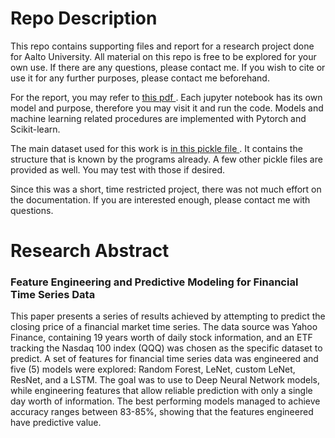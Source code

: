 <h1> Repo Description </h1>
<p>
    This repo contains supporting files and report for 
    a research project done for Aalto University. All material on 
    this repo is free to be explored for your own use. If there are any 
    questions, please contact me. If you wish to cite or use it for 
    any further purposes, please contact me beforehand. 
</p>

<p> 
    For the report, you may refer to <a href="https://github.com/lmedeiro/fe_and_pm_for_financial_time_series/blob/master/project_report_LFM.pdf"> this pdf </a>. 
    Each jupyter notebook has its own model and purpose, therefore you may visit it and run the code. Models and machine learning related
    procedures are implemented with Pytorch and Scikit-learn. 
</p>

<p> The main dataset used for this work is <a href="https://github.com/lmedeiro/fe_and_pm_for_financial_time_series/blob/master/nasdaq_qqq_yahoo.pckl"> in this pickle file </a>.
It contains the structure that is known by the programs already. A few other pickle files are provided as well. 
You may test with those if desired. </p>

<p> Since this was a short, time restricted project, there was not much effort on the documentation. 
If you are interested enough, please contact me with questions.
</p>

<h1> Research Abstract </h1>
<h3> Feature Engineering and Predictive Modeling
for Financial Time Series Data </h3>
<p>
This paper presents a series of results achieved by attempting to
predict the closing price of a financial market time series. The data
source was Yahoo Finance, containing 19 years worth of daily stock
information, and an ETF tracking the Nasdaq 100 index (QQQ) was
chosen as the specific dataset to predict. A set of features for financial
time series data was engineered and five (5) models were explored:
Random Forest, LeNet, custom LeNet, ResNet, and a LSTM. The
goal was to use to Deep Neural Network models, while engineering
features that allow reliable prediction with only a single day worth
of information. The best performing models managed to achieve accuracy ranges between 83-85%, showing that the features engineered
have predictive value.

</p>